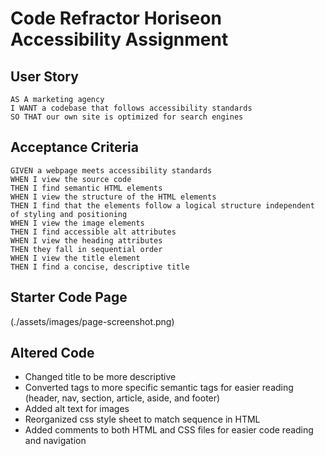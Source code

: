 # Code Refractor Horiseon Accessibility Assignment

## User Story

```
AS A marketing agency
I WANT a codebase that follows accessibility standards
SO THAT our own site is optimized for search engines
```

## Acceptance Criteria

```
GIVEN a webpage meets accessibility standards
WHEN I view the source code
THEN I find semantic HTML elements
WHEN I view the structure of the HTML elements
THEN I find that the elements follow a logical structure independent of styling and positioning
WHEN I view the image elements
THEN I find accessible alt attributes
WHEN I view the heading attributes
THEN they fall in sequential order
WHEN I view the title element
THEN I find a concise, descriptive title
```

## Starter Code Page
(./assets/images/page-screenshot.png)

## Altered Code

- Changed title to be more descriptive
- Converted tags to more specific semantic tags for easier reading (header, nav, section,  article, aside, and footer) 
- Added alt text for images
- Reorganized css style sheet to match sequence in HTML
- Added comments to both HTML and CSS files for easier code reading and navigation

